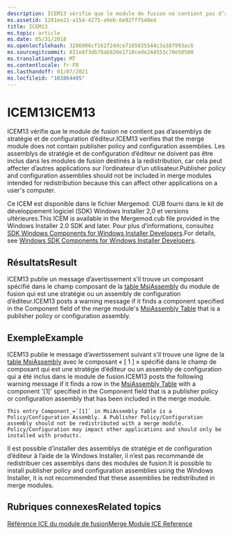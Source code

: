 ```yaml
---
description: ICEM13 vérifie que le module de fusion ne contient pas d’assemblys de stratégie et de configuration d’éditeur.
ms.assetid: 1281ee21-a154-4275-a9e6-6e92fff548ed
title: ICEM13
ms.topic: article
ms.date: 05/31/2018
ms.openlocfilehash: 3286906cf162f24dce7105835544c3a387993ac6
ms.sourcegitcommit: 831e8f3db78ab820e1710cede244553c70e50500
ms.translationtype: MT
ms.contentlocale: fr-FR
ms.lasthandoff: 01/07/2021
ms.locfileid: "103864405"
---
```

# <a name="icem13"></a><span data-ttu-id="17d1f-103">ICEM13</span><span class="sxs-lookup"><span data-stu-id="17d1f-103">ICEM13</span></span>

<span data-ttu-id="17d1f-104">ICEM13 vérifie que le module de fusion ne contient pas d’assemblys de stratégie et de configuration d’éditeur.</span><span class="sxs-lookup"><span data-stu-id="17d1f-104">ICEM13 verifies that the merge module does not contain publisher policy and configuration assemblies.</span></span> <span data-ttu-id="17d1f-105">Les assemblys de stratégie et de configuration d’éditeur ne doivent pas être inclus dans les modules de fusion destinés à la redistribution, car cela peut affecter d’autres applications sur l’ordinateur d’un utilisateur.</span><span class="sxs-lookup"><span data-stu-id="17d1f-105">Publisher policy and configuration assemblies should not be included in merge modules intended for redistribution because this can affect other applications on a user's computer.</span></span>

<span data-ttu-id="17d1f-106">Ce ICEM est disponible dans le fichier Mergemod. CUB fourni dans le kit de développement logiciel (SDK) Windows Installer 2,0 et versions ultérieures.</span><span class="sxs-lookup"><span data-stu-id="17d1f-106">This ICEM is available in the Mergemod.cub file provided in the Windows Installer 2.0 SDK and later.</span></span> <span data-ttu-id="17d1f-107">Pour plus d’informations, consultez [SDK Windows Components for Windows Installer Developers](platform-sdk-components-for-windows-installer-developers.md).</span><span class="sxs-lookup"><span data-stu-id="17d1f-107">For details, see [Windows SDK Components for Windows Installer Developers](platform-sdk-components-for-windows-installer-developers.md).</span></span>

## <a name="result"></a><span data-ttu-id="17d1f-108">Résultats</span><span class="sxs-lookup"><span data-stu-id="17d1f-108">Result</span></span>

<span data-ttu-id="17d1f-109">ICEM13 publie un message d’avertissement s’il trouve un composant spécifié dans le champ composant de la [table MsiAssembly](msiassembly-table.md) du module de fusion qui est une stratégie ou un assembly de configuration d’éditeur.</span><span class="sxs-lookup"><span data-stu-id="17d1f-109">ICEM13 posts a warning message if it finds a component specified in the Component field of the merge module's [MsiAssembly Table](msiassembly-table.md) that is a publisher policy or configuration assembly.</span></span>

## <a name="example"></a><span data-ttu-id="17d1f-110">Exemple</span><span class="sxs-lookup"><span data-stu-id="17d1f-110">Example</span></span>

<span data-ttu-id="17d1f-111">ICEM13 publie le message d’avertissement suivant s’il trouve une ligne de la [table MsiAssembly](msiassembly-table.md) avec le composant « \[ 1 \] » spécifié dans le champ de composant qui est une stratégie d’éditeur ou un assembly de configuration qui a été inclus dans le module de fusion.</span><span class="sxs-lookup"><span data-stu-id="17d1f-111">ICEM13 posts the following warning message if it finds a row in the [MsiAssembly Table](msiassembly-table.md) with a component '\[1\]' specified in the Component field that is a publisher policy or configuration assembly that has been included in the merge module.</span></span>

``` syntax
This entry Component_=`[1]` in MsiAssembly Table is a Policy/Configuration Assembly. A Publisher Policy/Configuration assembly should not be redistributed with a merge module. Policy/Configuration may impact other applications and should only be installed with products.
```

<span data-ttu-id="17d1f-112">Il est possible d’installer des assemblys de stratégie et de configuration d’éditeur à l’aide de la Windows Installer, il n’est pas recommandé de redistribuer ces assemblys dans des modules de fusion.</span><span class="sxs-lookup"><span data-stu-id="17d1f-112">It is possible to install publisher policy and configuration assemblies using the Windows Installer, it is not recommended that these assemblies be redistributed in merge modules.</span></span>

## <a name="related-topics"></a><span data-ttu-id="17d1f-113">Rubriques connexes</span><span class="sxs-lookup"><span data-stu-id="17d1f-113">Related topics</span></span>

<dl> <dt>

[<span data-ttu-id="17d1f-114">Référence ICE du module de fusion</span><span class="sxs-lookup"><span data-stu-id="17d1f-114">Merge Module ICE Reference</span></span>](merge-module-ice-reference.md)
</dt> </dl>

 

 



